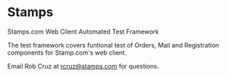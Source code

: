 # Stamps
Stamps.com Web Client Automated Test Framework

The test framework covers funtional test of Orders, Mail and Registration components for Stamp.com's web client.

Email Rob Cruz at rcruz@stamps.com for questions.
